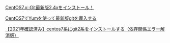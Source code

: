 [CentOS7.x::Git最新版2.4xをインストール！](https://zenn.dev/shiozumi/articles/06c3c852408e93)

[CentOS7でYumを使って最新版gitを導入する](https://qiita.com/Crow314/items/5e99c9933546d6577e34)

[【2021年確認済み】centos7系にgit2系をインストールする（依存関係エラー解消版）](https://kinacomochi.com/entry/centos7_git2)

